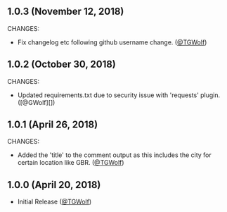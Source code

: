 ## 1.0.3 (November 12, 2018)

CHANGES:

* Fix changelog etc following github username change. ([@TGWolf][])

## 1.0.2 (October 30, 2018)

CHANGES:

* Updated requirements.txt due to security issue with 'requests' plugin. ([@GWolf][])

## 1.0.1 (April 26, 2018)

CHANGES:

* Added the 'title' to the comment output as this includes the city for certain location like GBR. ([@TGWolf][])

## 1.0.0 (April 20, 2018)

* Initial Release ([@TGWolf][])

[@TGWolf]: https://github.com/TGWolf
